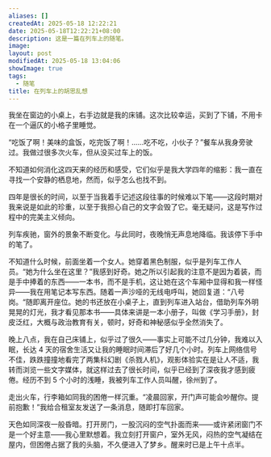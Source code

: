 ```yaml
---
aliases: []
createdAt: 2025-05-18 12:22:21
date: 2025-05-18T12:22:21+08:00
description: 这是一篇在列车上的随笔。
image: 
layout: post
modifiedAt: 2025-05-18 13:04:06
showImage: true
tags:
  - 随笔
title: 在列车上的胡思乱想
---
```


我坐在窗边的小桌上，右手边就是我的床铺。这次比较幸运，买到了下铺，不用卡在一个逼仄的小格子里睡觉。

“吃饭了啊！美味的盒饭，吃完饭了啊！……吃不吃，小伙子？”餐车从我身旁驶过。我做过很多次火车，但从没买过车上的饭。

不知道如何消化这四天来的经历和感受，它们似乎是我大学四年的缩影：我一直在寻找一个安静的栖息地，然而，似乎怎么也找不到。

四年是很长的时间，以至于当我着手记述这段往事的时候难以下笔——这段时期对我来说是如此的珍重，以至于我担心自己的文字会毁了它。毫无疑问，这是写作过程中的完美主义倾向。

列车疾驰，窗外的景象不断变化。与此同时，夜晚悄无声息地降临。我该停下手中的笔了。

不知道什么时候，前面坐着一个女人。她穿着黑色制服，似乎是列车工作人员。“她为什么坐在这里？”我感到好奇。她之所以引起我的注意不是因为着装，而是手中捧着的东西——一本书，而不是手机，这让她在这个车厢中显得和我一样怪异——我在用笔记本写东西。随着一声沙哑的无线电呼叫，她回复道：“八号岗。“随即离开座位。她的书还放在小桌子上，直到列车进入站台，借助列车外明晃晃的灯光，我才看见那本书——具体来讲是一本小册子，叫做《学习手册》，封皮泛红，大概与政治教育有关，顿时，好奇和神秘感似乎全然消失了。

晚上八点，我在自己床铺上，似乎过了很久——事实上可能不过几分钟，我难以入眠，长达 4 天的宿舍生活又让我的睡眠时间滞后了好几个小时。列车上网络信号不佳，跌跌撞撞地看完了两集科幻剧《杀戮人机》，观影体验实在是让人不适，我转而浏览一些文字媒体，就这样过去了很长时间，似乎已经到了深夜我才感到疲倦。经历不到 5 个小时的浅睡，我被列车工作人员叫醒，徐州到了。

走出火车，行李箱如同我的困倦一样沉重。“凌晨回家，开门声可能会吵醒你。提前抱歉！”我给合租室友发送了一条消息，随即打车回家。

天色如同深夜一般昏暗。打开房门，一股沉闷的空气扑面而来——或许紧闭窗门不是一个好主意——我心里默想着。我立刻打开窗户，室外无风，闷热的空气凝结在屋内，但困倦占据了我的头脑，不久便进入了梦乡。醒来时已是上午十点半。
